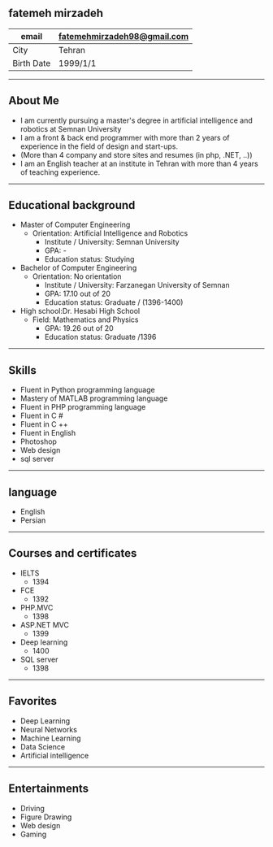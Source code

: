 fatemeh mirzadeh <br>
----------------------------------------------

|     email        |    fatemehmirzadeh98@gmail.com    |
|----------------- |------------------------------------| 
|     City    |        Tehran                            |   
|    Birth Date    |     1999/1/1                    | 

---------------------------------------------------

 About Me 
--------------------------------
* I am currently pursuing a master's degree in artificial intelligence and robotics at Semnan University
* I am a front & back end programmer with more than 2 years of experience in the field of design and start-ups.
*  (More than 4 company and store sites and resumes (in php, .NET, ..))
* I am an English teacher at an institute in Tehran with more than 4 years of teaching experience.

--------------------------------

 Educational background
---------------------------------
* Master of Computer Engineering
    * Orientation: Artificial Intelligence and Robotics
        * Institute / University: Semnan University
        *  GPA: -
        *  Education status: Studying
* Bachelor of Computer Engineering
   *  Orientation: No orientation
        *  Institute / University: Farzanegan University of Semnan
        *  GPA: 17.10 out of 20
        * Education status: Graduate / (1396-1400)
* High school:Dr. Hesabi High School
  * Field: Mathematics and Physics
       * GPA: 19.26 out of 20
       * Education status: Graduate /1396
       
----------------------------------

Skills
-------------------------------
 * Fluent in Python programming language
 * Mastery of MATLAB programming language
 * Fluent in PHP programming language
 * Fluent in C #
 * Fluent in C ++
 * Fluent in English
 * Photoshop
 * Web design
 * sql server
 
--------------------------------------
language 
------------------------------------
 * English
 * Persian

 
---------------------------------------
Courses and certificates
-----------------------------------
* IELTS
    * 1394
* FCE
    * 1392
 * PHP.MVC
    * 1398 
* ASP.NET MVC
    * 1399
* Deep learning
    * 1400
* SQL server
    * 1398
   
-------------------------------------
Favorites
------------------------------------
* Deep Learning
* Neural Networks
* Machine Learning
* Data Science
* Artificial intelligence

------------------------------------------
Entertainments
--------------------------------------
* Driving
* Figure Drawing
* Web design
* Gaming


